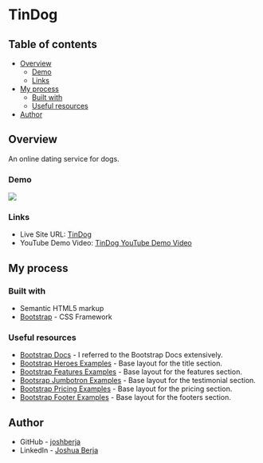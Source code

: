 # TinDog

## Table of contents

- [Overview](#overview)
  - [Demo](#demo)
  - [Links](#links)
- [My process](#my-process)
  - [Built with](#built-with)
  - [Useful resources](#useful-resources)
- [Author](#author)

## Overview

An online dating service for dogs.

### Demo

![](./demo/tindog-preview-840x513.gif)

### Links

- Live Site URL: [TinDog](https://joshberja.github.io/tindog/)
- YouTube Demo Video: [TinDog YouTube Demo Video](https://youtu.be/6x_7ga20mtw)

## My process

### Built with

- Semantic HTML5 markup
- [Bootstrap](https://getbootstrap.com/) - CSS Framework

### Useful resources

- [Bootstrap Docs](https://getbootstrap.com/docs/5.3/) - I referred to the Bootstrap Docs extensively.
- [Bootstrap Heroes Examples](https://getbootstrap.com/docs/5.3/examples/heroes/) - Base layout for the title section.
- [Bootstrap Features Examples](https://getbootstrap.com/docs/5.3/examples/features/) - Base layout for the features section.
- [Bootsrap Jumbotron Examples](https://getbootstrap.com/docs/5.3/examples/jumbotrons/) - Base layout for the testimonial section.
- [Bootstrap Pricing Examples](https://getbootstrap.com/docs/5.3/examples/pricing/) - Base layout for the pricing section.
- [Bootstrap Footer Examples](https://getbootstrap.com/docs/5.3/examples/footers/) - Base layout for the footers section.

## Author

- GitHub - [joshberja](https://github.com/joshberja)
- LinkedIn - [Joshua Berja](https://www.linkedin.com/in/joshuaberja/)